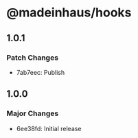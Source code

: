 # @madeinhaus/hooks

## 1.0.1

### Patch Changes

- 7ab7eec: Publish

## 1.0.0

### Major Changes

- 6ee38fd: Initial release
